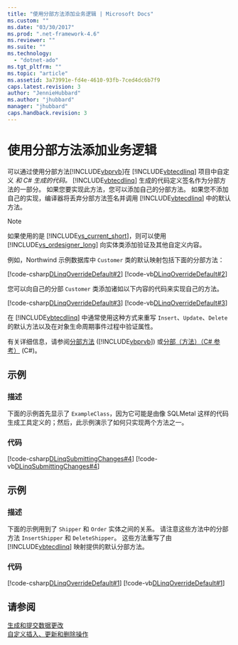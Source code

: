 ```yaml
---
title: "使用分部方法添加业务逻辑 | Microsoft Docs"
ms.custom: ""
ms.date: "03/30/2017"
ms.prod: ".net-framework-4.6"
ms.reviewer: ""
ms.suite: ""
ms.technology: 
  - "dotnet-ado"
ms.tgt_pltfrm: ""
ms.topic: "article"
ms.assetid: 3a73991e-fd4e-4610-93fb-7ced4dc6b7f9
caps.latest.revision: 3
author: "JennieHubbard"
ms.author: "jhubbard"
manager: "jhubbard"
caps.handback.revision: 3
---
```

# 使用分部方法添加业务逻辑
可以通过使用分部方法[!INCLUDE[vbprvb](../../../../../../includes/vbprvb-md.md)]在 [!INCLUDE[vbtecdlinq](../../../../../../includes/vbtecdlinq-md.md)] 项目中自定义  *和 C\# 生成的代码。* [!INCLUDE[vbtecdlinq](../../../../../../includes/vbtecdlinq-md.md)] 生成的代码定义签名作为分部方法的一部分。  如果您要实现此方法，您可以添加自己的分部方法。  如果您不添加自己的实现，编译器将丢弃分部方法签名并调用 [!INCLUDE[vbtecdlinq](../../../../../../includes/vbtecdlinq-md.md)] 中的默认方法。  
  
> [!NOTE]
>  如果使用的是 [!INCLUDE[vs_current_short](../../../../../../includes/vs-current-short-md.md)]，则可以使用 [!INCLUDE[vs_ordesigner_long](../../../../../../includes/vs-ordesigner-long-md.md)] 向实体类添加验证及其他自定义内容。  
  
 例如，Northwind 示例数据库中 `Customer` 类的默认映射包括下面的分部方法：  
  
 [!code-csharp[DLinqOverrideDefault#2](../../../../../../samples/snippets/csharp/VS_Snippets_Data/DLinqOverrideDefault/cs/northwind.cs#2)]
 [!code-vb[DLinqOverrideDefault#2](../../../../../../samples/snippets/visualbasic/VS_Snippets_Data/DLinqOverrideDefault/vb/northwind.vb#2)]  
  
 您可以向自己的分部 `Customer` 类添加诸如以下内容的代码来实现自己的方法。  
  
 [!code-csharp[DLinqOverrideDefault#3](../../../../../../samples/snippets/csharp/VS_Snippets_Data/DLinqOverrideDefault/cs/Program.cs#3)]
 [!code-vb[DLinqOverrideDefault#3](../../../../../../samples/snippets/visualbasic/VS_Snippets_Data/DLinqOverrideDefault/vb/Module1.vb#3)]  
  
 在 [!INCLUDE[vbtecdlinq](../../../../../../includes/vbtecdlinq-md.md)] 中通常使用这种方式来重写 `Insert`、`Update`、`Delete` 的默认方法以及在对象生命周期事件过程中验证属性。  
  
 有关详细信息，请参阅[分部方法](../Topic/Partial%20Methods%20\(Visual%20Basic\).md) \([!INCLUDE[vbprvb](../../../../../../includes/vbprvb-md.md)]\) 或[分部（方法）（C\# 参考）](../Topic/partial%20\(Method\)%20\(C%23%20Reference\).md) \(C\#\)。  
  
## 示例  
  
### 描述  
 下面的示例首先显示了 `ExampleClass`，因为它可能是由像 SQLMetal 这样的代码生成工具定义的；然后，此示例演示了如何只实现两个方法之一。  
  
### 代码  
 [!code-csharp[DLinqSubmittingChanges#4](../../../../../../samples/snippets/csharp/VS_Snippets_Data/DLinqSubmittingChanges/cs/Program.cs#4)]
 [!code-vb[DLinqSubmittingChanges#4](../../../../../../samples/snippets/visualbasic/VS_Snippets_Data/DLinqSubmittingChanges/vb/Module1.vb#4)]  
  
## 示例  
  
### 描述  
 下面的示例用到了 `Shipper` 和 `Order` 实体之间的关系。  请注意这些方法中的分部方法 `InsertShipper` 和 `DeleteShipper`。  这些方法重写了由 [!INCLUDE[vbtecdlinq](../../../../../../includes/vbtecdlinq-md.md)] 映射提供的默认分部方法。  
  
### 代码  
 [!code-csharp[DLinqOverrideDefault#1](../../../../../../samples/snippets/csharp/VS_Snippets_Data/DLinqOverrideDefault/cs/northwind.cs#1)]
 [!code-vb[DLinqOverrideDefault#1](../../../../../../samples/snippets/visualbasic/VS_Snippets_Data/DLinqOverrideDefault/vb/northwind.vb#1)]  
  
## 请参阅  
 [生成和提交数据更改](../../../../../../docs/framework/data/adonet/sql/linq/making-and-submitting-data-changes.md)   
 [自定义插入、更新和删除操作](../../../../../../docs/framework/data/adonet/sql/linq/customizing-insert-update-and-delete-operations.md)